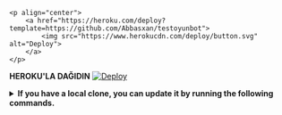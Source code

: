 ```
<p align="center">
    <a href="https://heroku.com/deploy?template=https://github.com/Abbasxan/testoyunbot">
        <img src="https://www.herokucdn.com/deploy/button.svg" alt="Deploy">
    </a>
</p>
```




<b>HEROKU'LA DAĞIDIN</b>
[![Deploy](https://www.herokucdn.com/deploy/button.svg)](https://heroku.com/deploy?template=https://github.com/Abbasxan/testbot.git)



<details>
  <summary><b>If you have a local clone, you can update it by running the following commands.</b></summary>
  
```
git branch -m main master
```
```
git fetch origin
```
```
git branch -u origin/master master
```
```
git remote set-head origin -a
```
</details> 
